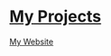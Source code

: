 # <a href="hhtps://likarajo.github.io/MyProjects/" target="_blank">My Projects</a>  
  <a href="https://sites.google.com/site/likarajo" target="_blank">My Website</a>  
  
